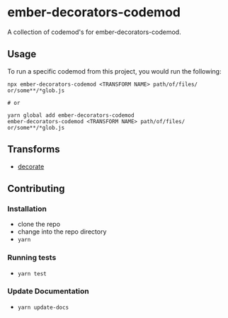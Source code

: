 # ember-decorators-codemod


A collection of codemod's for ember-decorators-codemod.

## Usage

To run a specific codemod from this project, you would run the following:

```
npx ember-decorators-codemod <TRANSFORM NAME> path/of/files/ or/some**/*glob.js

# or

yarn global add ember-decorators-codemod
ember-decorators-codemod <TRANSFORM NAME> path/of/files/ or/some**/*glob.js
```

## Transforms

<!--TRANSFORMS_START-->
* [decorate](transforms/decorate/README.md)
<!--TRANSFORMS_END-->

## Contributing

### Installation

* clone the repo
* change into the repo directory
* `yarn`

### Running tests

* `yarn test`

### Update Documentation

* `yarn update-docs`